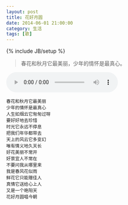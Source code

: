 ```yaml
---
layout: post
title: 花好月圆
date: 2014-06-01 21:00:00
category: 生活
tags: [歌]
---
```

{% include JB/setup %}

> 春花和秋月它最美丽，少年的情怀是最真心。

<!--more-->

<audio src="http://shengbin-static.stor.sinaapp.com/hua-hao-yue-yuan.mp3" type="audio/mpeg" 
        preload="auto" autoplay="autoplay" controls="controls" loop="loop">
我去，你的浏览器竟然不支持HTML5？！赶紧去下个[真正的浏览器](https://www.google.com/intl/en/chrome/browser/)吧。
</audio>

    春花和秋月它最美丽
    少年的情怀是最真心
    人生如烟云它匆匆过呀
    要好好地去珍惜
    时光它永远不停息
    把我们年华都带去
    天上的风云它多变幻
    唯有情义地久天长
    好花美丽不常开
    好景宜人不常在
    不要问我从哪里来
    我是春风花似雨
    鲜花它只能赠佳人
    真情它送给心上人
    又是一个艳阳天
    花好月圆唱今朝
